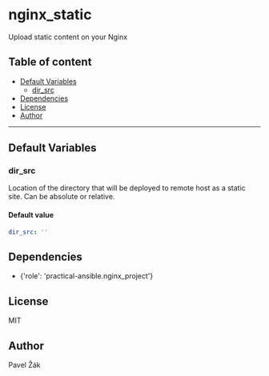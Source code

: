 # nginx_static

Upload static content on your Nginx

## Table of content

* [Default Variables](#default-variables)
  * [dir_src](#dir_src)
* [Dependencies](#dependencies)
* [License](#license)
* [Author](#author)

---

## Default Variables

### dir_src

Location of the directory that will be deployed to remote host as a static site. Can be absolute or relative.

#### Default value

```YAML
dir_src: ''
```

## Dependencies

* {'role': 'practical-ansible.nginx_project'}

## License

MIT

## Author

Pavel Žák
